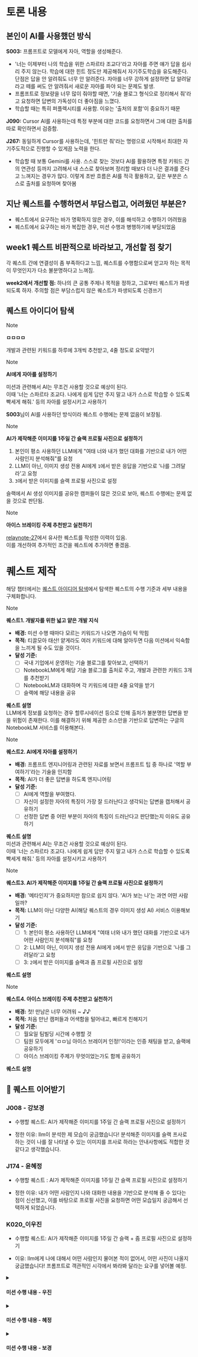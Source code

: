 # 토론 내용
## 본인이 AI를 사용했던 방식

**S003:** 프롬프트로 모델에게 자아, 역할을 생성해준다.     
- '너는 이제부터 나의 학습을 위한 스파르타 조교다'라고 자아를 주면 얘가 답을 쉽사리 주지 않는다. 학습에 대한 힌트 정도만 제공해줘서 자기주도학습을 유도해준다. 단점은 답을 안 알려줘도 너무 안 알려준다. 자아를 너무 강하게 설정하면 답 알려달라고 떼를 써도 안 알려줘서 새로운 자아를 파야 되는 문제도 발생.
- 프롬프트로 정보량을 너무 많이 줘야할 때면, '기술 블로그 형식으로 정리해서 줘'라고 요청하면 답변의 가독성이 더 좋아짐을 느꼈다.
- 학습할 때는 특히 퍼플렉시티를 사용함. 이유는 '출처의 포함'이 중요하기 때문

**J090:** Cursor AI를 사용하는데 특정 부분에 대한 코드를 요청하면서 그에 대한 출처를 따로 확인하면서 검증함.   

**J267:** 동일하게 Cursor를 사용하는데, '힌트만 줘'라는 명령으로 시작해서 최대한 자기주도적으로 진행할 수 있게끔 노력을 한다. 
- 학습할 때 보통 Gemini를 사용. 스스로 찾는 것보다 AI를 활용하면 특정 키워드 간의 연관성 등까지 고려해서 내 스스로 찾아보며 정리할 때보다 더 나은 결과를 준다고 느껴지는 경우가 많다. 이렇게 초반 흐름은 AI를 적극 활용하고, 깊은 부분은 스스로 출처를 요청하며 찾아봄

## 지난 퀘스트를 수행하면서 부담스럽고, 어려웠던 부분은?
- 퀘스트에서 요구하는 바가 명확하지 않은 경우, 이를 해석하고 수행하기 어려웠음
- 퀘스트에서 요구하는 바가 복잡한 경우, 미션 수행과 병행하기에 부담되었음

## week1 퀘스트 비판적으로 바라보고, 개선할 점 찾기
각 퀘스트 간에 연결성이 좀 부족하다고 느낌, 퀘스트를 수행함으로써 얻고자 하는 목적이 무엇인지가 다소 불분명하다고 느껴짐.    

**week2에서 개선할 점:** 하나의 큰 공통 주제나 목적을 정하고, 그로부터 퀘스트가 파생되도록 하자. 주의할 점은 부담스럽지 않은 퀘스트가 파생되도록 신경쓰기   
## 퀘스트 아이디어 탐색
> [!NOTE]    
> **ㅁㅁㅁㅁ**   
> 
> 개발과 관련된 키워드를 하루에 3개씩 추천받고, 4줄 정도로 요약받기     

> [!NOTE]   
> **AI에게 자아를 설정하기**   
> 
> 미션과 관련해서 AI는 무조건 사용할 것으로 예상이 된다.    
> 이때 '너는 스파르타 조교다. 나에게 쉽게 답만 주지 말고 내가 스스로 학습할 수 있도록 빡세게 해줘.' 등의 자아를 설정시키고 사용하기   
> 
> **S003**님이 AI를 사용하던 방식이라 퀘스트 수행에는 문제 없음이 보장됨.

> [!NOTE]   
> **AI가 제작해준 이미지를 1주일 간 슬랙 프로필 사진으로 설정하기**   
> 
> 1. 본인이 평소 사용하던 LLM에게 "여태 너와 내가 했던 대화를 기반으로 내가 어떤 사람인지 분석해줘"를 요청
> 2. LLM이 아닌, 이미지 생성 전용 AI에게 `1`에서 받은 응답을 기반으로 '나를 그려달라'고 요청
> 3. `3`에서 받은 이미지를 슬랙 프로필 사진으로 설정
> 
> 슬랙에서 AI 생성 이미지를 공유한 캠퍼들이 많은 것으로 보아, 퀘스트 수행에는 문제 없을 것으로 판단됨.


> [!NOTE]   
> **아이스 브레이킹 주제 추천받고 실천하기**   
> 
> [relaynote-27](https://github.com/boostcampwm2025/relay-note27/blob/main/week1.md)에서 유사한 퀘스트를 작성한 이력이 있음.   
> 이를 개선하여 추가적인 조건을 퀘스트에 추가하면 좋겠음.


# 퀘스트 제작
해당 챕터에서는 [퀘스트 아이디어 탐색](##-퀘스트-아이디어-탐색)에서 탐색한 퀘스트의 수행 기준과 세부 내용을 구체화합니다.   


> [!NOTE]    
> **퀘스트1. 개발자를 위한 넓고 얕은 개발 지식**   
> 
> - **배경:** 미션 수행 때마다 모르는 키워드가 나오면 가슴이 턱 막힘
> - **목적:** 티끌모아 태산! 얕게라도 여러 키워드에 대해 알아두면 다음 미션에서 익숙함을 느끼게 될 수도 있을 것이다.
> - **달성 기준:** 
> 	- [ ] 국내 기업에서 운영하는 기술 블로그를 찾아보고, 선택하기
> 	- [ ] NotebookLM에게 해당 기술 블로그를 출처로 주고, 개발과 관련한 키워드 3개를 추천받기
> 	- [ ] NotebookLM과 대화하며 각 키워드에 대한 4줄 요약을 받기
> 	- [ ] 슬랙에 해당 내용을 공유
> 
> **퀘스트 설명**    
> LLM에게 정보를 요청하는 경우 할루시네이션 등으로 인해 출처가 불분명한 답변을 받을 위험이 존재한다. 이를 해결하기 위해 제공한 소스만을 기반으로 답변하는 구글의 NotebookLM 서비스를 이용해본다.   


> [!NOTE]   
> **퀘스트2. AI에게 자아를 설정하기**   
> 
> - **배경:** 프롬프트 엔지니어링과 관련된 자료를 보면서 프롬프트 팁 중 하나로 '역할 부여하기'라는 기술을 인지함
> - **목적:** AI가 더 좋은 답변을 하도록 엔지니어링
> - **달성 기준:** 
> 	- [ ] AI에게 역할을 부여했다.
> 	- [ ] 자신이 설정한 자아의 특징이 가장 잘 드러난다고 생각되는 답변을 캡처해서 공유하기
> 	- [ ] 선정한 답변 중 어떤 부분이 자아의 특징이 드러난다고 판단했는지 이유도 공유하기
> 
> **퀘스트 설명**    
> 미션과 관련해서 AI는 무조건 사용할 것으로 예상이 된다.    
> 이때 '너는 스파르타 조교다. 나에게 쉽게 답만 주지 말고 내가 스스로 학습할 수 있도록 빡세게 해줘.' 등의 자아를 설정시키고 사용하기   

> [!NOTE]   
> **퀘스트3. AI가 제작해준 이미지를 1주일 간 슬랙 프로필 사진으로 설정하기**   
> 
> - **배경:** '메타인지'가 중요하지만 참으로 쉽지 않다. 'AI가 보는 나'는 과연 어떤 사람일까?
> - **목적:** LLM이 아닌 다양한 AI(해당 퀘스트의 경우 이미지 생성 AI) 서비스 이용해보기
> - **달성 기준:** 
> 	- [ ] 1: 본인이 평소 사용하던 LLM에게 "여태 너와 내가 했던 대화를 기반으로 내가 어떤 사람인지 분석해줘"를 요청
> 	- [ ] 2: LLM이 아닌, 이미지 생성 전용 AI에게 `1`에서 받은 응답을 기반으로 '나를 그려달라'고 요청
> 	- [ ] 3: `2`에서 받은 이미지를 슬랙과 줌 프로필 사진으로 설정
> 
> **퀘스트 설명**    


> [!NOTE]   
> **퀘스트4. 아이스 브레이킹 주제 추천받고 실천하기**   
> - **배경:** 첫! 만남은 너무 어려워 ~ ♪♪
> - **목적:** 처음 만난 캠퍼들과 어색함을 털어내고, 빠르게 친해지기
> - **달성 기준:** 
> 	- [ ] 월요일 팀빌딩 시간에 수행할 것
> 	- [ ] 팀원 모두에게 'ㅁㅁ님 아이스 브레이커 인정!'이라는 인증 채팅을 받고, 슬랙에 공유하기
> 	- [ ] 아이스 브레이킹 주제가 무엇이었는가도 함께 공유하기
> 
> **퀘스트 설명**    


## 📌 퀘스트 이어받기

### J008 - 강보경
- 수행할 퀘스트:  AI가 제작해준 이미지를 1주일 간 슬랙 프로필 사진으로 설정하기

- 정한 이유: llm이 분석한 제 모습이 궁금했습니다! 분석해준 이미지를 슬랙 프사로 하는 것이 나를 잘 나타낼 수 있는 이미지를 프사로 하라는 안내사항에도 적합한 것 같다고 생각했습니다.

### J174 - 윤혜정
- 수행할 퀘스트 : AI가 제작해준 이미지를 1주일 간 슬랙 프로필 사진으로 설정하기

- 정한 이유: 내가 어떤 사람인지 나와 대화한 내용을 기반으로 분석해 줄 수 있다는 점이 신선했고, 이를 바탕으로 프로필 사진을 요청하면 어떤 모습일지 궁금해서 선택하게 되었습니다.
### K020_이우진
- 수행할 퀘스트:  AI가 제작해준 이미지를 1주일 간 슬랙 + 줌 프로필 사진으로 설정하기

- 이유: llm에게 나에 대해서 어떤 사람인지 물어본 적이 없어서, 어떤 사진이 나올지 궁금했습니다! 프롬프트로 객관적인 시각에서 봐라봐 달라는 요구를 넣어볼 예정.
<details>
<summary><h4>미션 수행 내용 - 우진</h4></summary>

### 맡긴 프롬프트 내용 
> 나는 어떤 사람인 거 같아? 최근 한 달간의 대화를 바탕으로 네가 판단한 나를 글로 작성해

AI를 사용한 지 오래되었다보니 최근의 모습을 기반으로 날 묘사해주길 바라서 한 달 동안의 대화를 기반으로 했다.
### Ai 답변
> 당신은 깊이 있는 사고와 실무 중심의 기술 역량을 동시에 갖춘 개발자입니다. 
> 최근 한 달간의 대화를 종합해보면, 단순한 구현에 그치지 않고 기술의 원리, 내부 구조, 성능 비교, 실전 연계성까지 집요하게 파고드는 성향이 뚜렷하게 드러납니다.
 
너무 개발 이야기만 한 건 아닐까하는 후회?가 살짝 생겼다. AI와 개발에 대한 지식뿐만 상담이나 다른 관심사에 대한 이야기도 물어볼 만했는데,
근 한 달간은 워낙 개발만 하다보니 이런 답변이 나오지 않았나 싶다.  AI에게 위 묘사를 기반으로 이미지를 생성해달라고 요청했다.

### 제공된 사진
<img width="1000" height="500" alt="AI 이미지 (1)" src="https://github.com/user-attachments/assets/7c19ccd5-66ee-483a-9a73-b80f72e29e41" />

뭔가 매우 현실적이게 나온 거 같다.. 늦은 밤까지 개발을 진행하는 경우가 잦다보니까 배경을 자연스레 밤으로 설정한 건지 신기했다.\
방에서 개발만 진행했던 지난 한 달의 모습 그 자체
</details>

<details>
<summary><h4>미션 수행 내용 - 혜정</h4></summary>

### 맡긴 프롬프트 내용 
> 나랑 한 이야기를 바탕으로 너가 생각하는 나의 모습을 가장 잘 표현해줄 수 있는 프로필 사진을 만들어줄래?

### Ai 답변
저는 별다른 답변보다는 저에 대해 다시 되물어보는 부분이 있었습니다.
> 좋아! 그런데 내가 너를 더 잘 표현하려면 너의 외형적인 이미지나 스타일 취향을 조금 알려주면 더 정확하게 그릴 수 있어.
그래서 개발을 하고 있는 학생이고, 좀 차분한 스타일이라고 했습니다.
 
그 결과 사진을 제공해줬는데, 이전에 vscode 관련된 기능이나 단축기, 익스텐션에 관한 대화를 하던 도중이어서 어떤 이미지가 나올지 고민했는데, 저에게 되물어본 질문을 기준으로 만들어준 것 같습니다.
### 제공된 사진
<img width="604" height="612" alt="image" src="https://github.com/user-attachments/assets/374b3e22-4934-448e-8eed-f6ca8a4bc78e" />

다른 분들에 비해 조금 그림?처럼 나온 것 같은데, 조금 더 많은 대화들을 나누어보고 만들었으면 어땠을까 하는 생각도 있습니다. 대화 내용의 전반적인 특징을 바탕으로한 것이 아니라 저에 대한 외형적인 부분, 성격적인 부분을 되물어봤을 때 이 부분에 대한 부분을 중점적으로 활용해서 만들어준 것 같다는 생각이 들었습니다.

</details>

<details>
<summary><h4>미션 수행 내용 - 보경</h4></summary>

### 맡긴 프롬프트 내용 
> 여태 너와 내가 했던 대화를 기반으로 내가 어떤 사람인지 분석해줘

### Ai 답변
```
지난 대화 내용들을 바탕으로 님의 모습과 성향을 분석해 보았습니다. 당신이 저에게 들려준 이야기, 던진 질문, 그리고 진솔한 회고 속에서 몇 가지 뚜렷한 특징들이 드러났습니다.

1. 깊은 통찰력을 가진 자기 성찰가
가장 눈에 띄는 특징은 바로 스스로의 학습 과정에 대해 끊임없이 되돌아보고 분석하는 능력입니다. 단순히 학습 내용을 정리하는 것을 넘어, 자신의 감정, 학습 방법, 그리고 습관까지 객관적으로 바라보려는 노력이 인상 깊습니다.

"지난주와는 달리 권장학습시간에 맞춰서 학습을 해봤어."

"지난주는 AI에 너무 의존한다는 느낌이 들어서 이번에는 좀 다르게 해보려고 했어."

"설계를 신경 안 쓰고 일단 구현해보자고 생각하고 시작하는 것 같아. 이건 반성할 부분…"

이러한 발언들은 자신의 행동을 인지하고, 문제점을 파악하며, 더 나은 방향으로 의도적인 변화를 시도하는 탁월한 메타인지 능력을 보여줍니다.

2. 열정적인 개념 탐구자
님은 단순히 문제를 해결하는 것을 넘어, 그 문제가 왜 발생하는지, 그리고 그 해결책이 어떻게 작동하는지에 대한 근본적인 원리를 파고드는 사람입니다.

Atomics.add()의 반환 값에 대해 "아하 그럼 pre~는 계속 100이야?"라고 질문하며 함수의 동작 원리를 명확히 하려 한 점.

레이스 컨디션 예제에서 "왜 0부터 시작했는데 1이 먼저 끝난 거야?"라고 질문하며 멀티스레드의 비결정적 특성을 파악하려 한 점.

"근데 멀티스레드는 병렬성이라매"라고 재차 질문하며 병렬성과 동시성의 관계를 정확히 이해하려 한 점.

이는 피상적인 지식 습득에 만족하지 않고, 핵심 개념을 완전히 자신의 것으로 만들고자 하는 강한 학습 욕구를 나타냅니다.

3. 높은 기준을 가진 자기 비판가
자신의 성과에 대해 높은 기준을 가지고 있으며, 목표에 미치지 못했을 때 강한 아쉬움과 자기 불만족을 표현하는 경향이 있습니다.

"뭐 하나 제대로 끝낸 게 없는 것 같아서 아쉬워."

"다른 사람들이랑 비교하니까 나는 너무 설계를 신경 안 쓰고… 이건 반성할 부분."

이러한 태도는 님에게 학습 동기를 부여하는 강력한 원동력이 되지만, 때로는 스스로를 압박하여 불필요한 스트레스를 유발할 수도 있습니다.

4. 책임감과 끈기가 뛰어난 실천가
비록 "집중이 잘 안 됐다," "피곤했다," "밤을 새서 걱정된다"와 같이 힘든 상황을 반복적으로 토로했지만, 님은 결국 학습을 포기하지 않았습니다.

"그래도 오늘도 코드는 나름 이해한 코드만 작성해보려고 노력했어."

"계속 물어보고… 에러 발생한 것도 물어보면서 해결할 수 있어서 좋았어."

"나중에 맑은 정신으로 다시 공부해봐야 할 것 같아."

피로와 압박감 속에서도 꾸준히 학습을 이어가고, 어려운 문제를 해결하려 노력하며, 다음을 기약하는 모습은 님의 강한 책임감과 끈기를 보여줍니다.

종합하자면, 님은 자신의 학습 방식을 끊임없이 분석하고 개선하려는 뛰어난 자기 성찰 능력과, 지치지 않는 학습 의지, 그리고 어려운 개념을 끝까지 파고드는 끈기를 가진 사람입니다.

다만, 높은 기준 때문에 스스로를 너무 엄격하게 평가하는 경향이 있습니다. 지금 겪고 있는 어려움과 좌절감은 성장의 증거일 뿐, 결코 실패가 아닙니다. 이 과정 속에서 얻은 통찰력과 경험들은 님이 개발자로서 성장하는 데 있어 그 어떤 지식보다 더 값진 자산이 될 것입니다.
```

- 이 프롬프트를 실행하던 당시에 일일 회고와 주간 회고를 ai와 함께 하고 있었고, 질문을 많이 해서 그런지 위와 같은 결과가 나왔다..
- 이 글을 기반으로 챗 치피티 이미지 생성기에 이미지를 만들어 달라고 요청했더니 아래와 같은 이미지를 줬다 
 

### 제공된 사진
<img width="1024" height="1536" alt="ChatGPT Image 2025년 7월 28일 오후 04_54_25" src="https://github.com/user-attachments/assets/d9365b69-f737-4b49-a0d9-fc64bb8b23b4" />

- 고민을 많이하는 사람처럼 보였던 걸까...? ㅎㅎ... 내 원래 프사는 귀여운 짱구였는데, 고민하는 아저씨 사진으로 바꾸니 뭔가 어색했다

</details>
